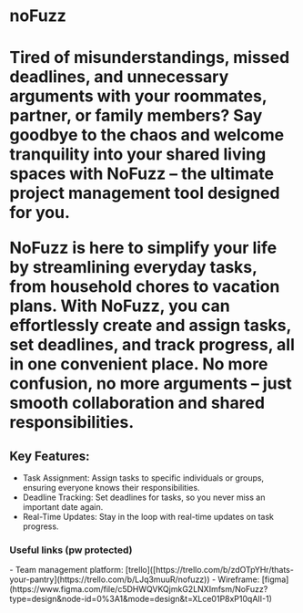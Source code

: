 <h1>noFuzz<h1>

Tired of misunderstandings, missed deadlines, and unnecessary arguments with your roommates, partner, or family members? Say goodbye to the chaos and welcome tranquility into your shared living spaces with NoFuzz – the ultimate project management tool designed for you.

NoFuzz is here to simplify your life by streamlining everyday tasks, from household chores to vacation plans. With NoFuzz, you can effortlessly create and assign tasks, set deadlines, and track progress, all in one convenient place. No more confusion, no more arguments – just smooth collaboration and shared responsibilities.

<h2>Key Features:</h2>

- Task Assignment: Assign tasks to specific individuals or groups, ensuring everyone knows their responsibilities.
- Deadline Tracking: Set deadlines for tasks, so you never miss an important date again.
- Real-Time Updates: Stay in the loop with real-time updates on task progress.

<h3>Useful links (pw protected)</h3>
- Team management platform: [trello]([https://trello.com/b/zdOTpYHr/thats-your-pantry](https://trello.com/b/LJq3muuR/nofuzz))
- Wireframe: [figma](https://www.figma.com/file/c5DHWQVKQjmkG2LNXImfsm/NoFuzz?type=design&node-id=0%3A1&mode=design&t=XLce01P8xP10qAII-1)
